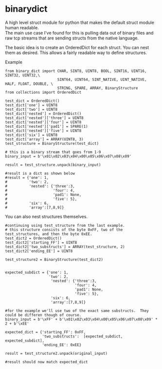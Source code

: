 # binarydict

A high level struct module for python that makes the default struct module human readable.  
The main use case I've found for this is pulling data out of binary files and raw tcp streams that are sending structs from the native language.

The basic idea is to create an OrderedDict for each struct.  You can nest them as desired.  This allows a fairly readable way to define structures.

Example
```
from binary_dict import CHAR, SINT8, UINT8, BOOL, SINT16, UINT16, SINT32, UINT32,\
                        SINT64, UINT64, SINT_NATIVE, UINT_NATIVE, HALF, FLOAT, DOUBLE, \
                        STRING, SPARE, ARRAY, BinaryStructure
from collections import OrderedDict

test_dict = OrderedDict()
test_dict['one'] = UINT8
test_dict['two'] = UINT8
test_dict['nested'] = OrderedDict()
test_dict['nested']['three'] = UINT8
test_dict['nested']['four'] = UINT8
test_dict['nested']['pad1'] = SPARE(1)
test_dict['nested']['five'] = UINT8
test_dict['six'] = UINT8
test_dict['array'] = ARRAY(UINT8, 3)
test_structure = BinaryStructure(test_dict)

# this is a binary stream that goes from 1-9
binary_input = b'\x01\x02\x03\x04\x00\x05\x06\x07\x08\x09'

result = test_structure.unpack(binary_input)

#result is a dict as shown below
#result = {'one': 1,
#          'two': 2,
#          'nested': {'three':3,
#                     'four': 4,
#                     'pad1': None,
#                     'five': 5},
#          'six': 6,
#          'array':[7,8,9]}

```

You can also nest structures themselves.

```
#continuing using test_structure from the last example.
# this structure consists of the byte 0xFF, two of the test_structures, and then the byte 0xEE.
test_dict2 = OrderedDict()
test_dict2['starting_FF'] = UINT8
test_dict2['two_substructs'] = ARRAY(test_structure, 2)
test_dict2['ending_EE'] = UINT8

test_structure2 = BinaryStructure(test_dict2)


expected_subdict = {'one': 1,
                    'two': 2,
                     'nested': {'three':3,
                                'four': 4,
                                'pad1': None,
                                'five': 5},
                     'six': 6,
                     'array':[7,8,9]}

#for the example we'll use two of the exact same substructs.  They could be differen though of course.
binary_input = b'\xFF' + b'\x01\x02\x03\x04\x00\x05\x06\x07\x08\x09' * 2 + b'\xEE'

expected_dict = {'starting_FF': 0xFF,
                 'two_substructs':  [expected_subdict, expected_subdict],
                 'ending_EE': 0xEE}
 
result = test_structure2.unpack(original_input)

#result should now match expected_dict



```
